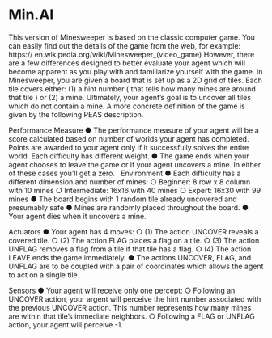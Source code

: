 # Min.AI
This version of Minesweeper is based on the classic computer game. You can easily find out the details of the game from the web, for example: https:// en.wikipedia.org/wiki/Minesweeper_(video_game) However, there are a few differences designed to better evaluate your agent which will become apparent as you play with and familiarize yourself with the game. In Minesweeper, you are given a board that is set up as a 2D grid of tiles. Each tile covers either: (1) a hint number ( that tells how many mines are around that tile ) or (2) a mine. Ultimately, your agent’s goal is to uncover all tiles which do not contain a mine. A more concrete definition of the game is given by the following PEAS description.

Performance Measure
● The performance measure of your agent will be a score calculated based on number of worlds your agent has completed. Points are awarded to your agent only if it successfully solves the entire world. Each difficulty has different weight. ● The game ends when your agent chooses to leave the game or if your agent uncovers a mine. In either of these cases you'll get a zero.  
Environment
● Each difficulty has a different dimension and number of mines: ○ Beginner: 8 row x 8 column with 10 mines
○ Intermediate: 16x16 with 40 mines
○ Expert: 16x30 with 99 mines
● The board begins with 1 random tile already uncovered and presumably safe ● Mines are randomly placed throughout the board.
● Your agent dies when it uncovers a mine.

Actuators
● Your agent has 4 moves:
○ (1) The action UNCOVER reveals a covered tile.
○ (2) The action FLAG places a flag on a tile.
○ (3) The action UNFLAG removes a flag from a tile if that tile has a flag. ○ (4) The action LEAVE ends the game immediately.
● The actions UNCOVER, FLAG, and UNFLAG are to be coupled with a pair of coordinates which allows the agent to act on a single tile. 

Sensors
● Your agent will receive only one percept:
○ Following an UNCOVER action, your argent will perceive the hint
number associated with the previous UNCOVER action. This number
represents how many mines are within that tile’s immediate neighbors. ○ Following a FLAG or UNFLAG action, your agent will perceive -1.  
